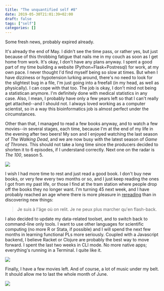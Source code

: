 ```yaml
---
title: "The unquantified self #8"
date: 2019-05-30T21:01:39+02:00
draft: false
tags: ["self"]
categories: []
---
```


Some fresh news, probably expired already.

<!--more-->

It's already the end of May. I didn't see the time pass, or rather yes, but just because of this throbbing fatigue that nails me in my couch as soon as I get home from work. It's okay, I don't have any plans anyway. I spent a good part of my time building a website (Python+Flask+Postresql) for work, at my own pace. I never thought I'd find myself being so slow at times. But when I have dizziness or hypotension lurking around, there's no need to look for the slightest bug in a file, I'm just going into a freefall (in my head, as well as physically). I can cope with that too. The job is okay, I don't mind not being a statistican anymore. I'm definitely done with medical statistics in any case. Also, I mean, I probably have only a few years left so that I can't really get attached--and I should not. I always loved working as a computer scientist, so in a way this bioinformatics job is almost perfect under the circumstances.

Other than that, I managed to read a few books anyway, and to watch a few movies--in several stages, each time, because I'm at the end of my life in the evening after two beers! My son and I enjoyed watching the last season of _The Walking Dead_, and we are now busy with the latest season of _Game of Thrones_. This should not take a long time since the producers decided to shorten it to 6 episodes, if I understand correctly. Next one on the radar is _The 100_, season 5.

![](/img/2019-05-30-20-09-00.png)

I wish I had more time to rest and just read a good book. I don't buy new books, or very few every two months or so, and I just keep reading the ones I got from my past life, or those I find at the tram station where people drop off the books they no longer want. I'm turning 45 next week, and I have probably reached an age where there is more pleasure in [rereading](https://www.humanite.fr/gainsbourg-lhomme-qui-lit) than in discovering new things:

> Je suis à l'âge où on relit. Je ne peux plus marcher qu'en flash-back.

I also decided to update my data-related toolset, and to switch back to command-line only tools. I want to use other languages for scientific computing (no more R or Stata, if possible) and I will spend the next few months in learning functional PLs more seriously. Coupled with a Javascript backend, I believe Racket or Clojure are probably the best way to move forward. I spent the last two weeks in CLI mode. No more native apps; everything's running in a Terminal. I quite like it.

![](/img/2019-05-25-20-10-07.png)

Finally, I have a few movies left. And of course, a lot of music under my belt. It should allow me to last the whole month of June.

![](/img/IMG_0691.jpg)
